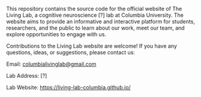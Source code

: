 This repository contains the source code for the official website of The Living Lab, a cognitive neuroscience [?] lab at Columbia University. 
The website aims to provide an informative and interactive platform for students, researchers, and the public to learn about our work, meet our team, and explore opportunities to engage with us.

Contributions to the Living Lab website are welcome! If you have any questions, ideas, or suggestions, please contact us:

Email: columbialivinglab@gmail.com

Lab Address: [?]

Lab Website: https://living-lab-columbia.github.io/

